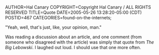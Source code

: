 AUTHOR=Hal Canary
COPYRIGHT=Copyright Hal Canary / ALL RIGHTS RESERVED
TITLE=Quote
DATE=2005-05-26 13:28:20-05:00 (CDT)
POSTID=467
CATEGORIES=found-on-the-internets;

"Yeah, well, that's just, like, your opinion, man."

Was reading a discussion about an article, and one comment (from someone who disagreed with the article) was simply that quote from _The Big Lebowski_. I laughed out loud. I should use that one more often.
